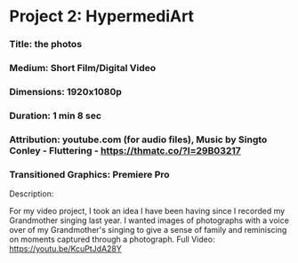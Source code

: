 # Project 2: HypermediArt
### Title: the photos
### Medium: Short Film/Digital Video
### Dimensions: 1920x1080p   
### Duration: 1 min 8 sec
### Attribution: youtube.com (for audio files), Music by Singto Conley - Fluttering - https://thmatc.co/?l=29B03217
### Transitioned Graphics: Premiere Pro

Description:

For my video project, I took an idea I have been having since I recorded my Grandmother singing last year. I wanted images of photographs with a voice over of my Grandmother's singing to give a sense of family and reminiscing on moments captured through a photograph.
Full Video: https://youtu.be/KcuPtJdA28Y
